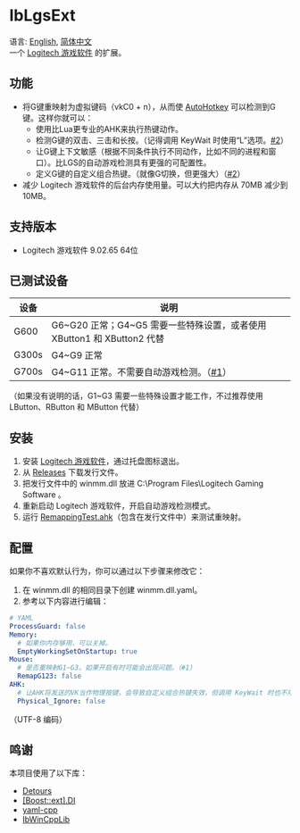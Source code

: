 # IbLgsExt
语言: [English](README.md), [简体中文](README.zh-Hans.md)  
一个 [Logitech 游戏软件](https://support.logi.com/hc/zh-cn/articles/360025298053) 的扩展。

## 功能
* 将G键重映射为虚拟键码（vkC0 + n），从而使 [AutoHotkey](https://www.autohotkey.com/) 可以检测到G键。这样你就可以：
  * 使用比Lua更专业的AHK来执行热键动作。
  * 检测G键的双击、三击和长按。（记得调用 KeyWait 时使用“L”选项。[#2](../../issues/2)）
  * 让G键上下文敏感（根据不同条件执行不同动作，比如不同的进程和窗口）。比LGS的自动游戏检测具有更强的可配置性。
  * 定义G键的自定义组合热键。（就像G切换，但更强大）（[#2](../../issues/2)）
* 减少 Logitech 游戏软件的后台内存使用量。可以大约把内存从 70MB 减少到 10MB。

## 支持版本
* Logitech 游戏软件 9.02.65 64位

## 已测试设备
设备   | 说明
------ | -----------
G600   | G6\~G20 正常；G4\~G5 需要一些特殊设置，或者使用 XButton1 和 XButton2 代替
G300s  | G4\~G9 正常
G700s  | G4\~G11 正常。不需要自动游戏检测。（[#1](../../issues/1)）

（如果没有说明的话，G1\~G3 需要一些特殊设置才能工作，不过推荐使用 LButton、RButton 和 MButton 代替）

## 安装
1. 安装 [Logitech 游戏软件](https://support.logi.com/hc/zh-cn/articles/360025298053)，通过托盘图标退出。
1. 从 [Releases](../../releases) 下载发行文件。
1. 把发行文件中的 winmm.dll 放进 C:\Program Files\Logitech Gaming Software 。
1. 重新启动 Logitech 游戏软件，开启自动游戏检测模式。
1. 运行 [RemappingTest.ahk](RemappingTest.ahk)（包含在发行文件中）来测试重映射。

## 配置
如果你不喜欢默认行为，你可以通过以下步骤来修改它：
1. 在 winmm.dll 的相同目录下创建 winmm.dll.yaml。
1. 参考以下内容进行编辑：
```yaml
# YAML
ProcessGuard: false
Memory:
  # 如果你内存够用，可以关掉。
  EmptyWorkingSetOnStartup: true
Mouse:
  # 是否重映射G1~G3。如果开启有时可能会出现问题。（#1）
  RemapG123: false
AHK:
  # 让AHK将发送的VK当作物理按键。会导致自定义组合热键失效，但调用 KeyWait 时也不用再加“L”了。（#2）
  Physical_Ignore: false
```
（UTF-8 编码）

## 鸣谢
本项目使用了以下库：

* [Detours](https://github.com/microsoft/detours)
* [[Boost::ext].DI](https://github.com/boost-ext/di)
* [yaml-cpp](https://github.com/jbeder/yaml-cpp)
* [IbWinCppLib](https://github.com/Chaoses-Ib/IbWinCppLib)